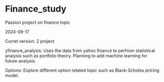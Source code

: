 # Finance_study
Passion project on finance topic

2024-09-17

Curret version: 2 project

yfinance_analysis: Uses the data from yahoo finance to perfrom statistical analysis such as portfolio theory. Planning to add machine learning for future analysis.

Options: Explore different option related topic such as Black-Scholes pricing model.
